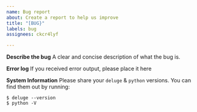 ```yaml
---
name: Bug report
about: Create a report to help us improve
title: "[BUG}"
labels: bug
assignees: ckcr4lyf

---
```


**Describe the bug**
A clear and concise description of what the bug is.

**Error log**
If you received error output, please place it here

**System Information**
Please share your `deluge` & `python` versions. You can find them out by running:

```
$ deluge --version
$ python -V
```
